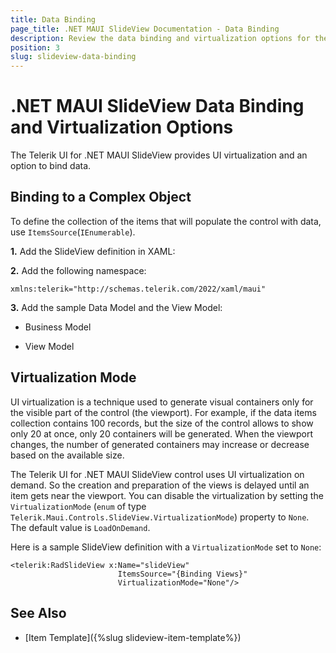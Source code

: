 ```yaml
---
title: Data Binding
page_title: .NET MAUI SlideView Documentation - Data Binding
description: Review the data binding and virtualization options for the NET MAUI SlideView control.
position: 3
slug: slideview-data-binding
---
```


# .NET MAUI SlideView Data Binding and Virtualization Options

The Telerik UI for .NET MAUI SlideView provides UI virtualization and an option to bind data.

## Binding to a Complex Object

To define the collection of the items that will populate the control with data, use `ItemsSource`(`IEnumerable`).

**1.** Add the SlideView definition in XAML:

<snippet id='slideview-orientation-xaml'/>

**2.** Add the following namespace:

```XAML
xmlns:telerik="http://schemas.telerik.com/2022/xaml/maui"
```

**3.** Add the sample Data Model and the View Model:

- Business Model

<snippet id='slideview-datamodel'/>

- View Model

<snippet id='slideview-events-viewmodel'/>

## Virtualization Mode

UI virtualization is a technique used to generate visual containers only for the visible part of the control (the viewport).
For example, if the data items collection contains 100 records, but the size of the control allows to show only 20 at once, only 20 containers will be generated. When the viewport changes, the number of generated containers may increase or decrease based on the available size.

The Telerik UI for .NET MAUI SlideView control uses UI virtualization on demand. So the creation and preparation of the views is delayed until an item gets near the viewport. You can disable the virtualization by setting the `VirtualizationMode` (`enum` of type `Telerik.Maui.Controls.SlideView.VirtualizationMode`) property to `None`. The default value is `LoadOnDemand`.

Here is a sample SlideView definition with a `VirtualizationMode` set to `None`:

```XAML
<telerik:RadSlideView x:Name="slideView"
                        ItemsSource="{Binding Views}" 
                        VirtualizationMode="None"/>
```

## See Also

- [Item Template]({%slug slideview-item-template%}) 
